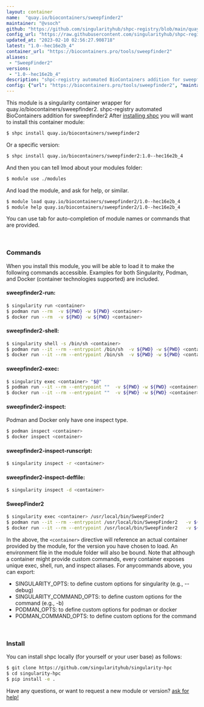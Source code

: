 ```yaml
---
layout: container
name:  "quay.io/biocontainers/sweepfinder2"
maintainer: "@vsoch"
github: "https://github.com/singularityhub/shpc-registry/blob/main/quay.io/biocontainers/sweepfinder2/container.yaml"
config_url: "https://raw.githubusercontent.com/singularityhub/shpc-registry/main/quay.io/biocontainers/sweepfinder2/container.yaml"
updated_at: "2023-02-10 02:56:27.908718"
latest: "1.0--hec16e2b_4"
container_url: "https://biocontainers.pro/tools/sweepfinder2"
aliases:
 - "SweepFinder2"
versions:
 - "1.0--hec16e2b_4"
description: "shpc-registry automated BioContainers addition for sweepfinder2"
config: {"url": "https://biocontainers.pro/tools/sweepfinder2", "maintainer": "@vsoch", "description": "shpc-registry automated BioContainers addition for sweepfinder2", "latest": {"1.0--hec16e2b_4": "sha256:eb3839af5bed9c07e1955a2cd81127b7119b6ef2f05a1c05dc3e16537492f279"}, "tags": {"1.0--hec16e2b_4": "sha256:eb3839af5bed9c07e1955a2cd81127b7119b6ef2f05a1c05dc3e16537492f279"}, "docker": "quay.io/biocontainers/sweepfinder2", "aliases": {"SweepFinder2": "/usr/local/bin/SweepFinder2"}}
---
```


This module is a singularity container wrapper for quay.io/biocontainers/sweepfinder2.
shpc-registry automated BioContainers addition for sweepfinder2
After [installing shpc](#install) you will want to install this container module:


```bash
$ shpc install quay.io/biocontainers/sweepfinder2
```

Or a specific version:

```bash
$ shpc install quay.io/biocontainers/sweepfinder2:1.0--hec16e2b_4
```

And then you can tell lmod about your modules folder:

```bash
$ module use ./modules
```

And load the module, and ask for help, or similar.

```bash
$ module load quay.io/biocontainers/sweepfinder2/1.0--hec16e2b_4
$ module help quay.io/biocontainers/sweepfinder2/1.0--hec16e2b_4
```

You can use tab for auto-completion of module names or commands that are provided.

<br>

### Commands

When you install this module, you will be able to load it to make the following commands accessible.
Examples for both Singularity, Podman, and Docker (container technologies supported) are included.

#### sweepfinder2-run:

```bash
$ singularity run <container>
$ podman run --rm  -v ${PWD} -w ${PWD} <container>
$ docker run --rm  -v ${PWD} -w ${PWD} <container>
```

#### sweepfinder2-shell:

```bash
$ singularity shell -s /bin/sh <container>
$ podman run --it --rm --entrypoint /bin/sh  -v ${PWD} -w ${PWD} <container>
$ docker run --it --rm --entrypoint /bin/sh  -v ${PWD} -w ${PWD} <container>
```

#### sweepfinder2-exec:

```bash
$ singularity exec <container> "$@"
$ podman run --it --rm --entrypoint ""  -v ${PWD} -w ${PWD} <container> "$@"
$ docker run --it --rm --entrypoint ""  -v ${PWD} -w ${PWD} <container> "$@"
```

#### sweepfinder2-inspect:

Podman and Docker only have one inspect type.

```bash
$ podman inspect <container>
$ docker inspect <container>
```

#### sweepfinder2-inspect-runscript:

```bash
$ singularity inspect -r <container>
```

#### sweepfinder2-inspect-deffile:

```bash
$ singularity inspect -d <container>
```


#### SweepFinder2

```bash
$ singularity exec <container> /usr/local/bin/SweepFinder2
$ podman run --it --rm --entrypoint /usr/local/bin/SweepFinder2   -v ${PWD} -w ${PWD} <container> -c " $@"
$ docker run --it --rm --entrypoint /usr/local/bin/SweepFinder2   -v ${PWD} -w ${PWD} <container> -c " $@"
```



In the above, the `<container>` directive will reference an actual container provided
by the module, for the version you have chosen to load. An environment file in the
module folder will also be bound. Note that although a container
might provide custom commands, every container exposes unique exec, shell, run, and
inspect aliases. For anycommands above, you can export:

 - SINGULARITY_OPTS: to define custom options for singularity (e.g., --debug)
 - SINGULARITY_COMMAND_OPTS: to define custom options for the command (e.g., -b)
 - PODMAN_OPTS: to define custom options for podman or docker
 - PODMAN_COMMAND_OPTS: to define custom options for the command

<br>

### Install

You can install shpc locally (for yourself or your user base) as follows:

```bash
$ git clone https://github.com/singularityhub/singularity-hpc
$ cd singularity-hpc
$ pip install -e .
```

Have any questions, or want to request a new module or version? [ask for help!](https://github.com/singularityhub/singularity-hpc/issues)